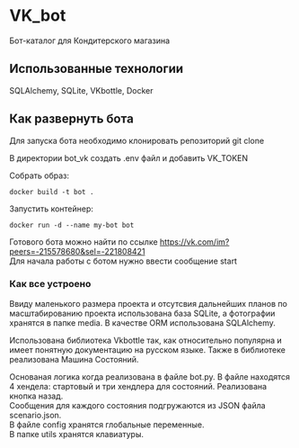 # VK_bot
Бот-каталог для Кондитерского магазина

## Использованные технологии
SQLAlchemy, SQLite, VKbottle, Docker

## Как развернуть бота
Для запуска бота необходимо клонировать репозиторий git clone 

В директории bot_vk создать .env файл и добавить VK_TOKEN

Собрать образ:
```
docker build -t bot .
```

Запустить контейнер:
```
docker run -d --name my-bot bot
```

Готового бота можно найти по ссылке https://vk.com/im?peers=-215578680&sel=-221808421  
Для начала работы с ботом нужно ввести сообщение start

### Как все устроено

Ввиду маленького размера проекта и отсутсвия дальнейших планов по масштабированию проекта использована база SQLite, а фотографии хранятся в папке media.
В качестве ORM использована SQLAlchemy.

Использована библиотека Vkbottle так, как относительно популярна и имеет понятную документацию на русском языке. Также в библиотеке реализована Машина Состояний.

Основаная логика когда реализована в файле bot.py. В файле находятся 4 хендела: стартовый и три хендлера для состояний.
Реализована кнопка назад.  
Сообщения для каждого состояния подгружаются из JSON файла scenario.json.  
В файле config хранятся глобальные переменные.  
В папке utils хранятся клавиатуры. 




